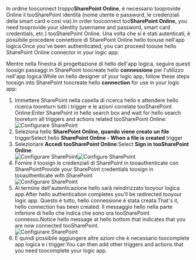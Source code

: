 

<span data-ttu-id="4feb0-101">In ordine tooconnect troppo**SharePoint Online**, è necessario tooprovide Online il tooSharePoint identità (nome utente e password, le credenziali della smart card e così via).</span><span class="sxs-lookup"><span data-stu-id="4feb0-101">In order tooconnect too**SharePoint Online**, you need tooprovide your identity (username and password, smart card credentials, etc.) tooSharePoint Online.</span></span> <span data-ttu-id="4feb0-102">Una volta che si è stati autenticati, è possibile procedere connettore di SharePoint Online hello toouse nell'app logica.</span><span class="sxs-lookup"><span data-stu-id="4feb0-102">Once you've been authenticated, you can proceed toouse hello SharePoint Online connector  in your logic app.</span></span> 

<span data-ttu-id="4feb0-103">Mentre nella finestra di progettazione di hello dell'app logica, seguire questi toosign passaggi in SharePoint toocreate hello **connessione** per l'utilizzo nell'app logica:</span><span class="sxs-lookup"><span data-stu-id="4feb0-103">While on hello designer of your logic app, follow these steps toosign into SharePoint toocreate hello **connection** for use in your logic app:</span></span>

1. <span data-ttu-id="4feb0-104">Immettere SharePoint nella casella di ricerca hello e attendere hello ricerca tooreturn tutti i trigger e le azioni correlate tooSharePoint Online:</span><span class="sxs-lookup"><span data-stu-id="4feb0-104">Enter SharePoint in hello search box and wait for hello search tooreturn all triggers and actions related tooSharePoint Online:</span></span>   
   ![Configurare SharePoint][1]  
2. <span data-ttu-id="4feb0-106">Seleziona hello **SharePoint Online, quando viene creato un file** trigger</span><span class="sxs-lookup"><span data-stu-id="4feb0-106">Select hello **SharePoint Online - When a file is created** trigger</span></span>  
3. <span data-ttu-id="4feb0-107">Selezionare **Accedi tooSharePoint Online**:</span><span class="sxs-lookup"><span data-stu-id="4feb0-107">Select **Sign in tooSharePoint Online**:</span></span>   
   <span data-ttu-id="4feb0-108">![Configurare SharePoint][2]</span><span class="sxs-lookup"><span data-stu-id="4feb0-108">![Configure SharePoint][2]</span></span>    
4. <span data-ttu-id="4feb0-109">Fornire il toosign le credenziali di SharePoint in tooauthenticate con SharePoint</span><span class="sxs-lookup"><span data-stu-id="4feb0-109">Provide your SharePoint credentials toosign in tooauthenticate with SharePoint</span></span>   
   ![Configurare SharePoint][3]     
5. <span data-ttu-id="4feb0-111">Al termine dell'autenticazione hello sarà reindirizzato tooyour logica app.</span><span class="sxs-lookup"><span data-stu-id="4feb0-111">After hello authentication completes you'll be redirected tooyour logic app.</span></span> <span data-ttu-id="4feb0-112">Questo è tutto, hello connessione è stata creata.</span><span class="sxs-lookup"><span data-stu-id="4feb0-112">That's it, hello connection has been created.</span></span> <span data-ttu-id="4feb0-113">Il messaggio hello nella parte inferiore di hello che indica che sono ora tooSharePoint connesso.</span><span class="sxs-lookup"><span data-stu-id="4feb0-113">Notice hello message at hello bottom that indicates that you are now connected tooSharePoint.</span></span>  
   ![Configurare SharePoint][4]  
6. <span data-ttu-id="4feb0-115">È quindi possibile aggiungere altre azioni che è necessario toocomplete app logica e i trigger.</span><span class="sxs-lookup"><span data-stu-id="4feb0-115">You can then add other triggers and actions that you need toocomplete your logic app.</span></span>   

[1]: ./media/connectors-create-api-sharepointonline/connectionconfig1.png
[2]: ./media/connectors-create-api-sharepointonline/connectionconfig2.png 
[3]: ./media/connectors-create-api-sharepointonline/connectionconfig3.png
[4]: ./media/connectors-create-api-sharepointonline/connectionconfig4.png
[5]: ./media/connectors-create-api-sharepointonline/connectionconfig5.png
